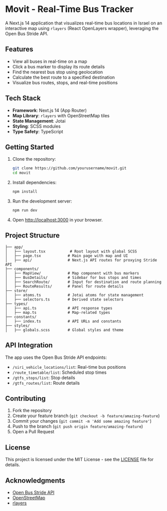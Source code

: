 # Movit - Real-Time Bus Tracker

A Next.js 14 application that visualizes real-time bus locations in Israel on an interactive map using `rlayers` (React OpenLayers wrapper), leveraging the Open Bus Stride API.

## Features

- View all buses in real-time on a map
- Click a bus marker to display its route details
- Find the nearest bus stop using geolocation
- Calculate the best route to a specified destination
- Visualize bus routes, stops, and real-time positions

## Tech Stack

- **Framework**: Next.js 14 (App Router)
- **Map Library**: `rlayers` with OpenStreetMap tiles
- **State Management**: Jotai
- **Styling**: SCSS modules
- **Type Safety**: TypeScript

## Getting Started

1. Clone the repository:
   ```bash
   git clone https://github.com/yourusername/movit.git
   cd movit
   ```

2. Install dependencies:
   ```bash
   npm install
   ```

3. Run the development server:
   ```bash
   npm run dev
   ```

4. Open [http://localhost:3000](http://localhost:3000) in your browser.

## Project Structure

```
├── app/
│   ├── layout.tsx           # Root layout with global SCSS
│   ├── page.tsx            # Main page with map and UI
│   ├── api/                # Next.js API routes for proxying Stride API
├── components/
│   ├── MapView/            # Map component with bus markers
│   ├── BusDetails/         # Sidebar for bus stops and times
│   ├── SearchRoute/        # Input for destination and route planning
│   ├── RouteResults/       # Panel for route details
├── store/
│   ├── atoms.ts            # Jotai atoms for state management
│   ├── selectors.ts        # Derived state selectors
├── types/
│   ├── api.ts              # API response types
│   ├── map.ts              # Map-related types
├── constants/
│   ├── index.ts            # API URLs and constants
├── styles/
│   ├── globals.scss        # Global styles and theme
```

## API Integration

The app uses the Open Bus Stride API endpoints:
- `/siri_vehicle_locations/list`: Real-time bus positions
- `/route_timetable/list`: Scheduled stop times
- `/gtfs_stops/list`: Stop details
- `/gtfs_routes/list`: Route details

## Contributing

1. Fork the repository
2. Create your feature branch (`git checkout -b feature/amazing-feature`)
3. Commit your changes (`git commit -m 'Add some amazing feature'`)
4. Push to the branch (`git push origin feature/amazing-feature`)
5. Open a Pull Request

## License

This project is licensed under the MIT License - see the [LICENSE](LICENSE) file for details.

## Acknowledgments

- [Open Bus Stride API](https://github.com/hasadna/open-bus-pipelines/blob/main/STRIDE.md)
- [OpenStreetMap](https://www.openstreetmap.org/)
- [rlayers](https://github.com/mmomtchev/rlayers)

